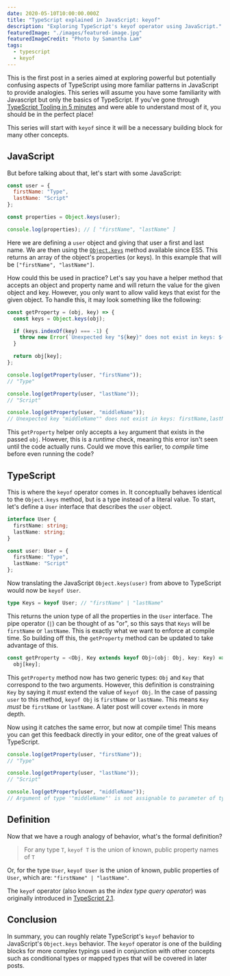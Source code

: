 ```yaml
---
date: 2020-05-10T10:00:00.000Z
title: "TypeScript explained in JavaScript: keyof"
description: "Exploring TypeScript's keyof operator using JavaScript."
featuredImage: "./images/featured-image.jpg"
featuredImageCredit: "Photo by Samantha Lam"
tags:
  - typescript
  - keyof
---
```


This is the first post in a series aimed at exploring powerful but potentially
confusing aspects of TypeScript using more familiar patterns in JavaScript to provide
analogies. This series will assume you have some familiarity with Javascript but
only the basics of TypeScript. If you've gone through
[TypeScript Tooling in 5 minutes](https://www.typescriptlang.org/docs/handbook/typescript-tooling-in-5-minutes.html)
and were able to understand most of it, you should be in the perfect place!

This series will start with `keyof` since it will be a necessary building block
for many other concepts.

## JavaScript

But before talking about that, let's start with some JavaScript:

```javascript
const user = {
  firstName: "Type",
  lastName: "Script"
};

const properties = Object.keys(user);

console.log(properties); // [ "firstName", "lastName" ]
```

Here we are defining a `user` object and giving that user a first and last
name. We are then using the
[`Object.keys`](https://developer.mozilla.org/en-US/docs/Web/JavaScript/Reference/Global_Objects/Object/keys)
method available since ES5. This returns an array of the object's properties (or keys).
In this example that will be `["firstName", "lastName"]`.

How could this be used in practice? Let's say you have a helper method that
accepts an object and property name and will return the value for the given
object and key. However, you only want to allow valid keys that exist for
the given object. To handle this, it may look something like the following:

```javascript
const getProperty = (obj, key) => {
  const keys = Object.keys(obj);

  if (keys.indexOf(key) === -1) {
    throw new Error(`Unexpected key "${key}" does not exist in keys: ${keys}`);
  }

  return obj[key];
};

console.log(getProperty(user, "firstName"));
// "Type"

console.log(getProperty(user, "lastName"));
// "Script"

console.log(getProperty(user, "middleName"));
// Unexpected key "middleName"" does not exist in keys: firstName,lastName
```

This `getProperty` helper only accepts a `key` argument that exists in the passed
`obj`. However, this is a _runtime_ check, meaning this error isn't seen until
the code actually runs. Could we move this earlier, to _compile_ time before
even running the code?

## TypeScript

This is where the `keyof` operator comes in. It conceptually behaves identical
to the `Object.keys` method, but is a type instead of a literal value. To
start, let's define a `User` interface that describes the `user` object.

```typescript
interface User {
  firstName: string;
  lastName: string;
}

const user: User = {
  firstName: "Type",
  lastName: "Script"
};
```

Now translating the JavaScript `Object.keys(user)` from above to TypeScript
would now be `keyof User`.

```typescript
type Keys = keyof User; // "firstName" | "lastName"
```

This returns the union type of all the properties in the `User` interface.
The pipe operator (`|`) can be thought of as "or", so this says that
`Keys` will be `firstName` or `lastName`. This is exactly what we want to enforce
at compile time. So building off this, the `getProperty` method can be updated
to take advantage of this.

```typescript
const getProperty = <Obj, Key extends keyof Obj>(obj: Obj, key: Key) =>
  obj[key];
```

This `getProperty` method now has two generic types: `Obj` and `Key` that
correspond to the two arguments. However,
this definition is constraining `Key` by saying it _must_ extend the value
of `keyof Obj`. In the case of passing `user` to this method, `keyof Obj` is
`firstName` or `lastName`. This means `Key` _must_ be `firstName` or `lastName`.
A later post will cover `extends` in more depth.

Now using it catches the same error, but now at compile time! This means you
can get this feedback directly in your editor, one of the great values of TypeScript.

```typescript
console.log(getProperty(user, "firstName"));
// "Type"

console.log(getProperty(user, "lastName"));
// "Script"

console.log(getProperty(user, "middleName"));
// Argument of type '"middleName"' is not assignable to parameter of type '"firstName" | "lastName"'
```

## Definition

Now that we have a rough analogy of behavior, what's the formal definition?

> For any type `T`, `keyof T` is the union of known, public property names of `T`

Or, for the type `User`, `keyof User` is the union of known, public properties
of `User`, which are: `"firstName" | "lastName"`.

The `keyof` operator (also known as the _index type query operator_) was originally introduced in
[TypeScript 2.1](https://www.typescriptlang.org/docs/handbook/release-notes/typescript-2-1.html).

## Conclusion

In summary, you can roughly relate TypeScript's `keyof` behavior to JavaScript's
`Object.keys` behavior. The `keyof` operator is one of the building blocks for more
complex typings used in conjunction with other concepts such as conditional
types or mapped types that will be covered in later posts.
